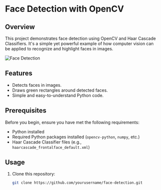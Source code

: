 # Face Detection with OpenCV

## Overview

This project demonstrates face detection using OpenCV and Haar Cascade Classifiers. It's a simple yet powerful example of how computer vision can be applied to recognize and highlight faces in images.

![Face Detection](demo.png)

## Features

- Detects faces in images.
- Draws green rectangles around detected faces.
- Simple and easy-to-understand Python code.

## Prerequisites

Before you begin, ensure you have met the following requirements:

- Python installed
- Required Python packages installed (`opencv-python`, `numpy`, etc.)
- Haar Cascade Classifier files (e.g., `haarcascade_frontalface_default.xml`)

## Usage

1. Clone this repository:
   ```bash
   git clone https://github.com/yourusername/face-detection.git
